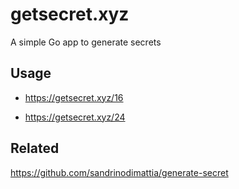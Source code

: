 # getsecret.xyz

A simple Go app to generate secrets

## Usage

- https://getsecret.xyz/16

- https://getsecret.xyz/24

## Related

https://github.com/sandrinodimattia/generate-secret
